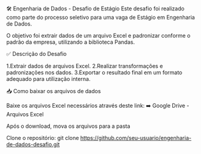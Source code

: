 🛠️ Engenharia de Dados - Desafio de Estágio
Este desafio foi realizado como parte do processo seletivo para uma vaga de Estágio em Engenharia de Dados.

O objetivo foi extrair dados de um arquivo Excel e padronizar conforme o padrão da empresa, utilizando a biblioteca Pandas.

✅ Descrição do Desafio

  1.Extrair dados de arquivos Excel.
  2.Realizar transformações e padronizações nos dados.
  3.Exportar o resultado final em um formato adequado para utilização interna.

📥 Como baixar os arquivos de dados

  Baixe os arquivos Excel necessários através deste link:
  ➡️ Google Drive - Arquivos Excel
    
Após o download, mova os arquivos para a pasta

Clone o repositório: git clone https://github.com/seu-usuario/engenharia-de-dados-desafio.git
